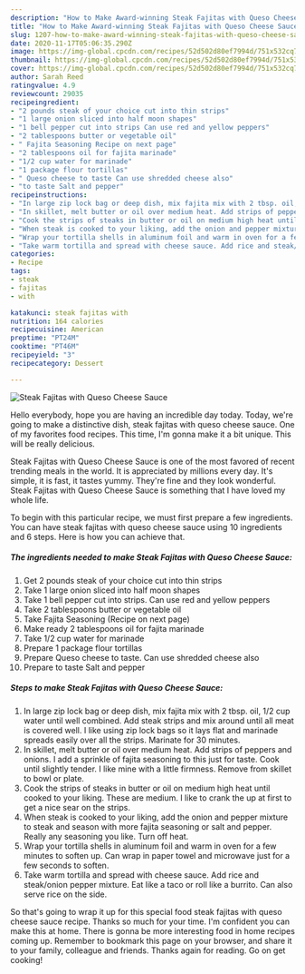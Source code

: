 ```yaml
---
description: "How to Make Award-winning Steak Fajitas with Queso Cheese Sauce"
title: "How to Make Award-winning Steak Fajitas with Queso Cheese Sauce"
slug: 1207-how-to-make-award-winning-steak-fajitas-with-queso-cheese-sauce
date: 2020-11-17T05:06:35.290Z
image: https://img-global.cpcdn.com/recipes/52d502d80ef7994d/751x532cq70/steak-fajitas-with-queso-cheese-sauce-recipe-main-photo.jpg
thumbnail: https://img-global.cpcdn.com/recipes/52d502d80ef7994d/751x532cq70/steak-fajitas-with-queso-cheese-sauce-recipe-main-photo.jpg
cover: https://img-global.cpcdn.com/recipes/52d502d80ef7994d/751x532cq70/steak-fajitas-with-queso-cheese-sauce-recipe-main-photo.jpg
author: Sarah Reed
ratingvalue: 4.9
reviewcount: 29035
recipeingredient:
- "2 pounds steak of your choice cut into thin strips"
- "1 large onion sliced into half moon shapes"
- "1 bell pepper cut into strips Can use red and yellow peppers"
- "2 tablespoons butter or vegetable oil"
- " Fajita Seasoning Recipe on next page"
- "2 tablespoons oil for fajita marinade"
- "1/2 cup water for marinade"
- "1 package flour tortillas"
- " Queso cheese to taste Can use shredded cheese also"
- "to taste Salt and pepper"
recipeinstructions:
- "In large zip lock bag or deep dish, mix fajita mix with 2 tbsp. oil, 1/2 cup water until well combined. Add steak strips and mix around until all meat is covered well. I like using zip lock bags so it lays flat and marinade spreads easily over all the strips. Marinate for 30 minutes."
- "In skillet, melt butter or oil over medium heat. Add strips of peppers and onions. I add a sprinkle of fajita seasoning to this just for taste. Cook until slightly tender. I like mine with a little firmness. Remove from skillet to bowl or plate."
- "Cook the strips of steaks in butter or oil on medium high heat until cooked to your liking. These are medium. I like to crank the up at first to get a nice sear on the strips."
- "When steak is cooked to your liking, add the onion and pepper mixture to steak and season with more fajita seasoning or salt and pepper. Really any seasoning you like. Turn off heat."
- "Wrap your tortilla shells in aluminum foil and warm in oven for a few minutes to soften up. Can wrap in paper towel and microwave just for a few seconds to soften."
- "Take warm tortilla and spread with cheese sauce. Add rice and steak/onion pepper mixture. Eat like a taco or roll like a burrito. Can also serve rice on the side."
categories:
- Recipe
tags:
- steak
- fajitas
- with

katakunci: steak fajitas with 
nutrition: 164 calories
recipecuisine: American
preptime: "PT24M"
cooktime: "PT46M"
recipeyield: "3"
recipecategory: Dessert

---
```



![Steak Fajitas with Queso Cheese Sauce](https://img-global.cpcdn.com/recipes/52d502d80ef7994d/751x532cq70/steak-fajitas-with-queso-cheese-sauce-recipe-main-photo.jpg)

Hello everybody, hope you are having an incredible day today. Today, we're going to make a distinctive dish, steak fajitas with queso cheese sauce. One of my favorites food recipes. This time, I'm gonna make it a bit unique. This will be really delicious.

Steak Fajitas with Queso Cheese Sauce is one of the most favored of recent trending meals in the world. It is appreciated by millions every day. It's simple, it is fast, it tastes yummy. They're fine and they look wonderful. Steak Fajitas with Queso Cheese Sauce is something that I have loved my whole life.




To begin with this particular recipe, we must first prepare a few ingredients. You can have steak fajitas with queso cheese sauce using 10 ingredients and 6 steps. Here is how you can achieve that.

<!--inarticleads1-->

##### The ingredients needed to make Steak Fajitas with Queso Cheese Sauce:

1. Get 2 pounds steak of your choice cut into thin strips
1. Take 1 large onion sliced into half moon shapes
1. Take 1 bell pepper cut into strips. Can use red and yellow peppers
1. Take 2 tablespoons butter or vegetable oil
1. Take  Fajita Seasoning (Recipe on next page)
1. Make ready 2 tablespoons oil for fajita marinade
1. Take 1/2 cup water for marinade
1. Prepare 1 package flour tortillas
1. Prepare  Queso cheese to taste. Can use shredded cheese also
1. Prepare to taste Salt and pepper




<!--inarticleads2-->

##### Steps to make Steak Fajitas with Queso Cheese Sauce:

1. In large zip lock bag or deep dish, mix fajita mix with 2 tbsp. oil, 1/2 cup water until well combined. Add steak strips and mix around until all meat is covered well. I like using zip lock bags so it lays flat and marinade spreads easily over all the strips. Marinate for 30 minutes.
1. In skillet, melt butter or oil over medium heat. Add strips of peppers and onions. I add a sprinkle of fajita seasoning to this just for taste. Cook until slightly tender. I like mine with a little firmness. Remove from skillet to bowl or plate.
1. Cook the strips of steaks in butter or oil on medium high heat until cooked to your liking. These are medium. I like to crank the up at first to get a nice sear on the strips.
1. When steak is cooked to your liking, add the onion and pepper mixture to steak and season with more fajita seasoning or salt and pepper. Really any seasoning you like. Turn off heat.
1. Wrap your tortilla shells in aluminum foil and warm in oven for a few minutes to soften up. Can wrap in paper towel and microwave just for a few seconds to soften.
1. Take warm tortilla and spread with cheese sauce. Add rice and steak/onion pepper mixture. Eat like a taco or roll like a burrito. Can also serve rice on the side.




So that's going to wrap it up for this special food steak fajitas with queso cheese sauce recipe. Thanks so much for your time. I'm confident you can make this at home. There is gonna be more interesting food in home recipes coming up. Remember to bookmark this page on your browser, and share it to your family, colleague and friends. Thanks again for reading. Go on get cooking!
